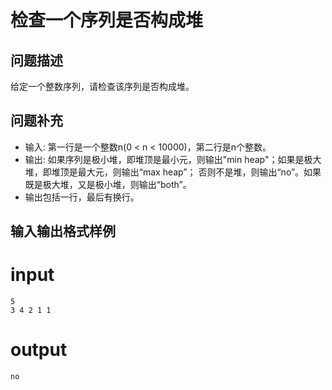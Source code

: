 # 检查一个序列是否构成堆

## 问题描述

给定一个整数序列，请检查该序列是否构成堆。

## 问题补充

- 输入: 第一行是一个整数n(0 < n < 10000)，第二行是n个整数。  
- 输出: 如果序列是极小堆，即堆顶是最小元，则输出"min heap"；如果是极大堆，即堆顶是最大元，则输出“max heap”； 否则不是堆，则输出“no”。如果既是极大堆，又是极小堆，则输出“both”。  
- 输出包括一行，最后有换行。

## 输入输出格式样例
# input 
    5
    3 4 2 1 1
# output
    no